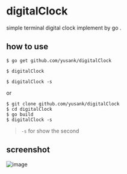 # digitalClock
simple terminal digital clock implement by go .

## how to use

``` shell
$ go get github.com/yusank/digitalClock

$ digitalClock

$ digitalClock -s
```

or

``` shell
$ git clone github.com/yusank/digitalClock
$ cd digitalClock
$ go build
$ digitalClock -s
```

> `-s` for show the second

## screenshot

![image](https://github.com/yusank/digitalClock/blob/master/screenshot-digit-clock.png)
